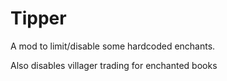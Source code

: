 # Tipper
A mod to limit/disable some hardcoded enchants.

Also disables villager trading for enchanted books